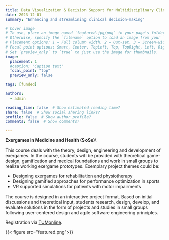 ```yaml
---
title: Data Visualization & Decision Support for Multidisciplinary Clinical Decision Making
date: 2023-12-01
summary: "Enhancing and streamlining clinical decision-making"

# Cover image
# To use, place an image named `featured.jpg/png` in your page's folder.
# Otherwise, specify the `filename` option to load an image from your `assets/media/` folder.
# Placement options: 1 = Full column width, 2 = Out-set, 3 = Screen-width
# Focal point options: Smart, Center, TopLeft, Top, TopRight, Left, Right, BottomLeft, Bottom, BottomRight
# Set `preview_only` to `true` to just use the image for thumbnails.
image:
  placement: 1
  #caption: "Caption text"
  focal_point: "top"
  preview_only: false

tags: [funded]

authors:
  - admin

reading_time: false  # Show estimated reading time?
share: false  # Show social sharing links?
profile: false  # Show author profile?
comments: false  # Show comments?

---
```


**Exergames in Medicine and Health (SoSe)**\

This course deals with the theory, design, engineering and development of exergames. 
In the course, students will be provided with theoretical game-design, gamification and medical foundations and work in small groups to realize working exergame prototypes. 
Exemplary project themes could be:

- Designing exergames for rehabilitation and physiotherapy
- Designing gamified approaches for performance optimization in sports
- VR supported simulations for patients with motor impairments

The course is designed in an interactive project format. Based on initial discussions and theoretical input, students research, design, develop, and evaluate solutions in the form of projects and studies in small groups following user-centered design and agile software engineering principles.

Registration via [TUMonline](https://campus.tum.de/tumonline/ee/ui/ca2/app/desktop/#/slc.tm.cp/student/courses/950803430?$scrollTo=toc_overview).


{{< figure src="featured.png">}}
